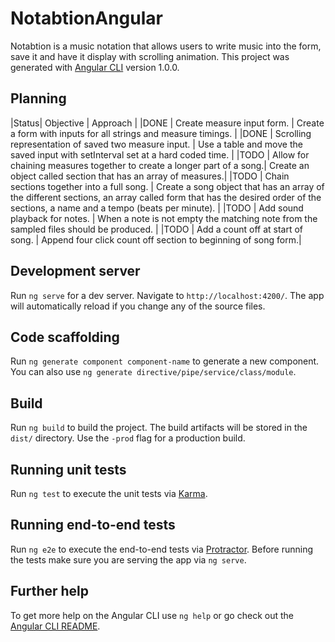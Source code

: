 # NotabtionAngular

Notabtion is a music notation that allows users to write music into the form, save it and have it display with scrolling animation. This project was generated with [Angular CLI](https://github.com/angular/angular-cli) version 1.0.0.

## Planning

|Status| Objective | Approach |
|DONE | Create measure input form. | Create a form with inputs for all strings and measure timings. |
|DONE | Scrolling representation of saved two measure input. | Use a table and move the saved input with setInterval set at a hard coded time. |
|TODO | Allow for chaining measures together to create a longer part of a song.| Create an object called section that has an array of measures.|
|TODO | Chain sections together into a full song. | Create a song object that has an array of the different sections, an array called form that has the desired order of the sections, a name and a tempo (beats per minute). |
|TODO | Add sound playback for notes. | When a note is not empty the matching note from the sampled files should be produced. |
|TODO | Add a count off at start of song. | Append four click count off section to beginning of song form.| 

## Development server

Run `ng serve` for a dev server. Navigate to `http://localhost:4200/`. The app will automatically reload if you change any of the source files.

## Code scaffolding

Run `ng generate component component-name` to generate a new component. You can also use `ng generate directive/pipe/service/class/module`.

## Build

Run `ng build` to build the project. The build artifacts will be stored in the `dist/` directory. Use the `-prod` flag for a production build.

## Running unit tests

Run `ng test` to execute the unit tests via [Karma](https://karma-runner.github.io).

## Running end-to-end tests

Run `ng e2e` to execute the end-to-end tests via [Protractor](http://www.protractortest.org/).
Before running the tests make sure you are serving the app via `ng serve`.

## Further help

To get more help on the Angular CLI use `ng help` or go check out the [Angular CLI README](https://github.com/angular/angular-cli/blob/master/README.md).
